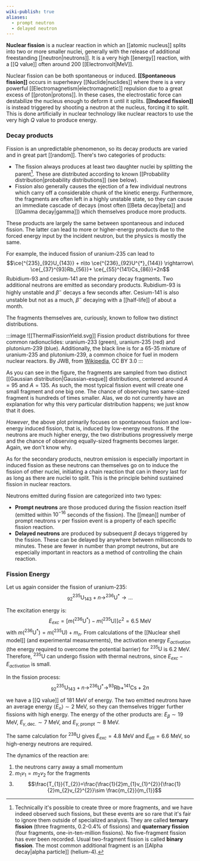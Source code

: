 ```yaml
---
wiki-publish: true
aliases:
  - prompt neutron
  - delayed neutron
---
```

**Nuclear fission** is a nuclear reaction in which an [[atomic nucleus]] splits into two or more smaller nuclei, generally with the release of additional freestanding [[neutron|neutrons]]. It is a very high [[energy]] reaction, with a [[Q value]] often around 200 [[Electronvolt|MeV]].

Nuclear fission can be both spontaneous or induced. **[[Spontaneous fission]]** occurs in superheavy [[Nuclide|nuclides]] where there is a very powerful [[Electromagnetism|electromagnetic]] repulsion due to a great excess of [[proton|protons]]. In these cases, the electrostatic force can destabilize the nucleus enough to deform it until it splits. **[[Induced fission]]** is instead triggered by shooting a neutron at the nucleus, forcing it to split. This is done artificially in nuclear technology like nuclear reactors to use the very high $Q$ value to produce energy.
### Decay products
Fission is an unpredictable phenomenon, so its decay products are varied and in great part [[random]]. There's two categories of products:
- The fission always produces at least two daughter nuclei by splitting the parent[^1]. These are distributed according to known [[Probability distribution|probability distributions]] (see below).
- Fission also generally causes the ejection of a few individual neutrons which carry off a considerable chunk of the kinetic energy. Furthermore, the fragments are often left in a highly unstable state, so they can cause an immediate cascade of decays (most often [[Beta decay|beta]] and [[Gamma decay|gamma]]) which themselves produce more products.

These products are largely the same between spontaneous and induced fission. The latter can lead to more or higher-energy products due to the forced energy input by the incident neutron, but the physics is mostly the same.

For example, the induced fission of uranium-235 can lead to
$$\ce{^{235}_{92}U_{143}} + n\to \ce{^{236}_{92}U^{*}_{144}} \rightarrow\ \ce{_{37}^{93}Rb_{56}}+ \ce{_{55}^{141}Cs_{86}}+2n$$
Rubidium-93 and cesium-141 are the primary decay fragments. Two additional neutrons are emitted as secondary products. Rubidium-93 is highly unstable and $\beta^{-}$ decays a few seconds after. Cesium-141 is also unstable but not as a much, $\beta^{-}$ decaying with a [[half-life]] of about a month.

The fragments themselves are, curiously, known to follow two distinct distributions.

:::image
![[ThermalFissionYield.svg]]
Fission product distributions for three common radionuclides: uranium-233 (green), uranium-235 (red) and plutonium-239 (blue). Additionally, the black line is for a 65-35 mixture of uranium-235 and plutonium-239, a common choice for fuel in modern nuclear reactors.
By JWB, from [Wikipedia](https://commons.wikimedia.org/w/index.php?curid=16479803), CC BY 3.0
:::

As you can see in the figure, the fragments are sampled from two distinct [[Gaussian distribution|Gaussian-esque]] distributions, centered around $A=95$ and $A=135$. As such, the most typical fission event will create one small fragment and one big one. The chance of observing two same-sized fragment is hundreds of times smaller. Alas, we do not currently have an explanation for why this very particular distribution happens; we just know that it does.

*However*, the above plot primarily focuses on spontaneous fission and low-energy induced fission, that is, induced by low-energy neutrons. If the neutrons are much higher energy, the two distributions progressively merge and the chance of observing equally-sized fragments becomes larger. Again, we don't know why.

As for the secondary products, neutron emission is especially important in induced fission as these neutrons can themselves go on to induce the fission of other nuclei, initiating a chain reaction that can in theory last for as long as there are nuclei to split. This is the principle behind sustained fission in nuclear reactors.

Neutrons emitted during fission are categorized into two types:
- **Prompt neutrons** are those produced during the fission reaction itself (emitted within $10^{-16}$ seconds of the fission). The [[mean]] number of prompt neutrons $\nu$ per fission event is a property of each specific fission reaction.
- **Delayed neutrons** are produced by subsequent $\beta$ decays triggered by the fission. These can be delayed by anywhere between milliseconds to minutes. These are fewer in number than prompt neutrons, but are especially important in reactors as a method of controlling the chain reaction.
### Fission Energy
Let us again consider the fission of uranium-235:
$$^{235}_{92}\text{U}_{143} + n \rightarrow ^{236}\text{U}^{*} \rightarrow\ldots$$

The excitation energy is:
$$E_{exc}=[m(^{236}\text{U}^{*})-m(^{235}\text{U})]c^{2}=6.5\text{ MeV}$$
with $m(^{236}\text{U}^{*})=m(^{235}\text{U})+m_{n}$. From calculations of the [[Nuclear shell model]] (and experimental measurements), the activation energy $E_{activation}$ (the energy required to overcome the potential barrier) for $^{235}\text{U}$ is 6.2 MeV. Therefore, $^{235}\text{U}$ can undergo fission with thermal neutrons, since $E_{exc}-E_{activation}$ is small.

In the fission process:
$$^{235}_{92}\text{U}_{143} + n \rightarrow ^{236}\text{U}^{*} \rightarrow ^{93}\text{Rb}+^{141}\text{Cs}+2n$$

we have a [[Q value]] of 181 MeV of energy. The two emitted neutrons have an average energy $\left\langle E_{n} \right\rangle\sim2$ MeV, so they can themselves trigger further fissions with high energy. The energy of the other products are: $E_{\beta}\sim19$ MeV, $E_{\gamma,\text{dec.}}\sim7$ MeV, and $E_{\gamma,\text{prompt}}\sim8$ MeV.

The same calculation for $^{238}\text{U}$ gives $E_{exc}=4.8$ MeV and $E_{att}=6.6$ MeV, so high-energy neutrons are required.

The dynamics of the reaction are:
1. the neutrons carry away a small momentum
2. $m_{1}v_{1}=m_{2}v_{2}$ for the fragments
3. $$\frac{T_{1}}{T_{2}}=\frac{\frac{1}{2}m_{1}v_{1}^{2}}{\frac{1}{2}m_{2}v_{2}^{2}}\sim \frac{m_{2}}{m_{1}}$$


[^1]: Technically it's possible to create three or more fragments, and we have indeed observed such fissions, but these events are so rare that it's fair to ignore them outside of specialized analysis. They are called **ternary fission** (three fragments, 0.2-0.4% of fissions) and **quaternary fission** (four fragments, one-in-ten-million fissions). No five-fragment fission has ever been recorded. Usual two-fragment fission is called **binary fission**. The most common additional fragment is an [[Alpha decay|alpha particle]] (helium-4).
